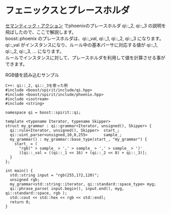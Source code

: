 # フェニックスとプレースホルダ

  [セマンティック・アクション](semantic_action.md) でphoenixのプレースホルダ qi::\_2, qi::\_3 の説明を飛ばしたので、ここで解説します。   
  boost::phoenix のプレースホルダは、qi::\_val, qi::\_1, qi::\_2, qi::\_3 になります。  
  qi::\_val がインスタンスになり、ルール中の基本パーサに対応する値が qi::\_1, qi::\_2, qi::\_3, ... になります。  
  ルールでインスタンスに対して、プレースホルダを利用して値を計算させる事ができます。  
 
RGB値を読み込むサンプル 
```
C++: qi::_2, qi::_3を使った例
#include <boost/spirit/include/qi.hpp>
#include <boost/spirit/include/phoenix.hpp>
#include <iostream>
#include <string>

namespace qi = boost::spirit::qi;

template <typename Iterator, typename Skipper>
struct my_grammar : qi::grammar<Iterator, unsigned(), Skipper> {
  qi::rule<Iterator, unsigned(), Skipper>  start_;
  qi::uint_parser<unsigned,10,0,255>       sample_;
  my_grammar() : my_grammar::base_type(start_, "my_grammar") {
    start_ = ( 
      "rgb(" > sample_ > ',' > sample_ > ',' > sample_ > ')'
      )[qi::_val = ((qi::_1 << 16) + (qi::_2 << 8) + qi::_3)];
  }
};

int main() {
  std::string input = "rgb(255,172,120)";
  unsigned rgb;
  my_grammar<std::string::iterator, qi::standard::space_type> myg;
  qi::phrase_parse( input.begin(), input.end(), myg, qi::standard::space, rgb );
  std::cout << std::hex << rgb << std::endl;
  return 0;
}
```
